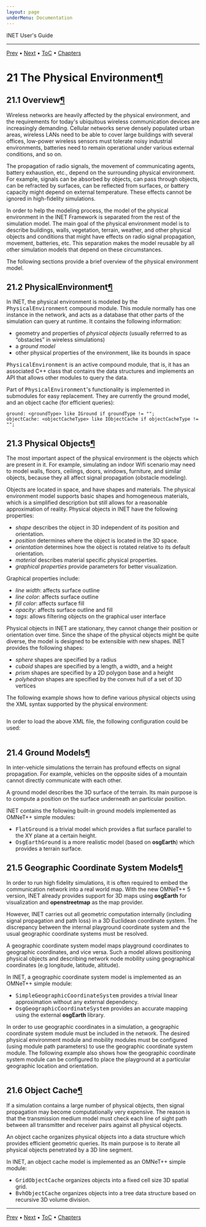 ```yaml
---
layout: page
underMenu: Documentation
---
```




<div>INET User's Guide<hr width='100%'></div>
<div class='oppnavbar'><a href="chap20.html">Prev</a> &#8226; <a href="chap22.html">Next</a> &#8226; <a href="toc.html#toc_21">ToC</a> &#8226; <a href="index.html">Chapters</a></div><h1><a name="cha:environment"></a>21 The Physical Environment<a class="headerlink" href="#cha:environment" title="Permalink to this headline">&para;</a></h1>

<p><h2><a name="sec:environment:overview"></a>21.1 Overview<a class="headerlink" href="#sec:environment:overview" title="Permalink to this headline">&para;</a></h2>

<p>Wireless networks are heavily affected by the physical environment, and the
requirements for today's ubiquitous wireless communication devices are
increasingly demanding. Cellular networks serve densely populated urban
areas, wireless LANs need to be able to cover large buildings with several
offices, low-power wireless sensors must tolerate noisy industrial
environments, batteries need to remain operational under various external
conditions, and so on.

<p>The propagation of radio signals, the movement of communicating agents,
battery exhaustion, etc., depend on the surrounding physical environment.
For example, signals can be absorbed by objects, can pass through objects,
can be refracted by surfaces, can be reflected from surfaces, or battery
capacity might depend on external temperature. These effects cannot
be ignored in high-fidelity simulations.

<p>In order to help the modeling process, the model of the physical environment in
the INET Framework is separated from the rest of the simulation model. The main
goal of the physical environment model is to describe buildings, walls,
vegetation, terrain, weather, and other physical objects and conditions that
might have effects on radio signal propagation, movement, batteries, etc. This
separation makes the model reusable by all other simulation models that depend
on these circumstances.

<p>The following sections provide a brief overview of the physical environment
model.

<p><h2><a name="sec:environment:physicalenvironment"></a>21.2 PhysicalEnvironment<a class="headerlink" href="#sec:environment:physicalenvironment" title="Permalink to this headline">&para;</a></h2>

<p>In INET, the physical environment is modeled by the
<tt>PhysicalEnvironment</tt> compound module. This module normally has one
instance in the network, and acts as a database that other parts of the
simulation can query at runtime. It contains the following information:

<p><ul>
  <li> geometry and properties of <i>physical objects</i> (usually referrred to as &#8220;obstacles&#8221; in wireless simulations)</li>
  <li> a <i>ground model</i></li>
  <li> other physical properties of the environment, like its bounds in space</li>
</ul>

<p><tt>PhysicalEnvironment</tt> is an active compound module, that is, it has an
associated C++ class that contains the data structures and implements an API
that allows other modules to query the data.

<p>Part of <tt>PhysicalEnvironment</tt>'s functionality is implemented in
submodules for easy replacement. They are currently the ground model,
and an object cache (for efficient queries):

<pre><code data-language="ned">ground: &lt;groundType&gt; like IGround if groundType != "";
objectCache: &lt;objectCacheType&gt; like IObjectCache if objectCacheType != "";</code></pre><p>
<h2><a name="sec:environment:physical-objects"></a>21.3 Physical Objects<a class="headerlink" href="#sec:environment:physical-objects" title="Permalink to this headline">&para;</a></h2>

<p>The most important aspect of the physical environment is the objects which are
present in it. For example, simulating an indoor Wifi scenario may need to model
walls, floors, ceilings, doors, windows, furniture, and similar objects, because
they all affect signal propagation (obstacle modeling).

<p>Objects are located in space, and have shapes and materials. The physical
environment model supports basic shapes and homogeneous materials, which is a
simplified description but still allows for a reasonable approximation of
reality. Physical objects in INET have the following properties:

<p><ul>
    <li> <i>shape</i> describes the object in 3D independent of its position and orientation.</li>
    <li> <i>position</i> determines where the object is located in the 3D space.</li>
    <li> <i>orientation</i> determines how the object is rotated relative to its default orientation.</li>
    <li> <i>material</i> describes material specific physical properties.</li>
    <li> <i>graphical properties</i> provide parameters for better visualization.</li>
</ul>

<p>Graphical properties include:

<p><ul>
  <li> <i>line width</i>: affects surface outline</li>
  <li> <i>line color</i>: affects surface outline</li>
  <li> <i>fill color</i>: affects surface fill</li>
  <li> <i>opacity</i>: affects surface outline and fill</li>
  <li> <i>tags</i>: allows filtering objects on the graphical user interface</li>
</ul>

<p>Physical objects in INET are stationary, they cannot change their position
or orientation over time. Since the shape of the physical objects might be
quite diverse, the model is designed to be extensible with new shapes.
INET provides the following shapes:

<p><ul>
    <li> <i>sphere</i> shapes are specified by a radius</li>
    <li> <i>cuboid</i> shapes are specified by a length, a width, and a height</li>
    <li> <i>prism</i> shapes are specified by a 2D polygon base and a height</li>
    <li> <i>polyhedron</i> shapes are specified by the convex hull of a set of 3D vertices</li>
</ul>

<p>The following example shows how to define various physical objects using
the XML syntax supported by the physical environment:

<p><pre class="snippet" src="Snippets.xml" after="<!--!DefiningPhysicalObjectsExample-->" until="<!--End-->"></pre>
<p>In order to load the above XML file, the following configuration could be
used:

<p><pre class="snippet" src="Snippets.ini" after="#!PhysicalObjectsConfigurationExample" until="#!End"></pre>
<p><h2><a name="sec:environment:ground-models"></a>21.4 Ground Models<a class="headerlink" href="#sec:environment:ground-models" title="Permalink to this headline">&para;</a></h2>

<p>In inter-vehicle simulations the terrain has profound effects on signal
propagation. For example, vehicles on the opposite sides of a mountain
cannot directly communicate with each other.

<p>A ground model describes the 3D surface of the terrain. Its main purpose is
to compute a position on the surface underneath an particular position.

<p>INET contains the following built-in ground models implemented as
OMNeT++ simple modules:

<p><ul>
    <li> <tt>FlatGround</tt> is a trivial model which provides a flat surface parallel to the XY plane at a certain height.</li>
    <li> <tt>OsgEarthGround</tt> is a more realistic model (based on <b>osgEarth</b>) which provides a terrain surface.</li>
</ul>

<p><h2><a name="sec:environment:geographic-coordinate-system-models"></a>21.5 Geographic Coordinate System Models<a class="headerlink" href="#sec:environment:geographic-coordinate-system-models" title="Permalink to this headline">&para;</a></h2>

<p>In order to run high fidelity simulations, it is often required to embed
the communication network into a real world map. With the new OMNeT++ 5
version, INET already provides support for 3D maps using
<b>osgEarth</b> for visualization and <b>openstreetmap</b> as the map
provider.

<p>However, INET carries out all geometric computation internally (including
signal propagation and path loss) in a 3D Euclidean coordinate system. The
discrepancy between the internal playground coordinate system and the usual
geographic coordinate systems must be resolved.

<p>A geographic coordinate system model maps playground coordinates to
geographic coordinates, and vice versa. Such a model allows positioning
physical objects and describing network node mobility using geographical
coordinates (e.g longitude, latitude, altitude).

<p>In INET, a geographic coordinate system model is implemented as an OMNeT++
simple module:

<p><ul>
    <li> <tt>SimpleGeographicCoordinateSystem</tt> provides a trivial linear approximation without any external dependency.</li>
    <li> <tt>OsgGeographicCoordinateSystem</tt> provides an accurate mapping using the external <b>osgEarth</b> library.</li>
</ul>

<p>In order to use geographic coordinates in a simulation, a geographic
coordinate system module must be included in the network. The desired
physical environment module and mobility modules must be configured (using
module path parameters) to use the geographic coordinate system module. The
following example also shows how the geographic coordinate system module
can be configured to place the playground at a particular geographic
location and orientation.

<p><pre class="snippet" src="Snippets.ini" after="#!GeographicCoordinateSystemConfigurationExample" until="#!End"></pre>
<p><h2><a name="sec:environment:object-cache"></a>21.6 Object Cache<a class="headerlink" href="#sec:environment:object-cache" title="Permalink to this headline">&para;</a></h2>

<p>If a simulation contains a large number of physical objects, then signal
propagation may become computationally very expensive. The reason is that
the transmission medium model must check each line of sight path between
all transmitter and receiver pairs against all physical objects.

<p>An object cache organizes physical objects into a data structure which provides
efficient geometric queries. Its main purpose is to iterate all physical objects
penetrated by a 3D line segment.

<p>In INET, an object cache model is implemented as an OMNeT++ simple module:

<p><ul>
    <li> <tt>GridObjectCache</tt> organizes objects into a fixed cell size 3D spatial grid.</li>
    <li> <tt>BvhObjectCache</tt> organizes objects into a tree data structure based on recursive 3D volume division.</li>
</ul>

<p>

<p>


<hr class='pgbr'><div class='oppnavbar'><a href="chap20.html">Prev</a> &#8226; <a href="chap22.html">Next</a> &#8226; <a href="toc.html#toc_21">ToC</a> &#8226; <a href="index.html">Chapters</a></div>
